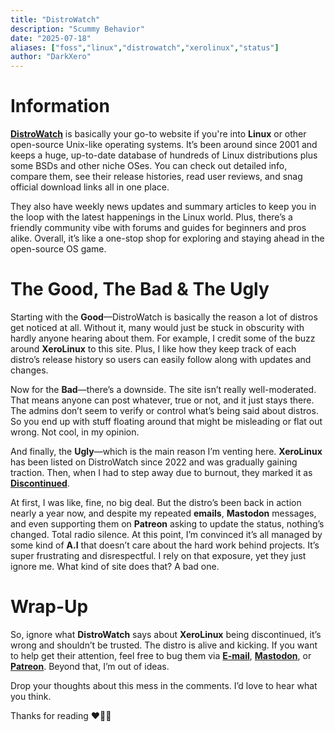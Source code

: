 ```yaml
---
title: "DistroWatch"
description: "Scummy Behavior"
date: "2025-07-18"
aliases: ["foss","linux","distrowatch","xerolinux","status"]
author: "DarkXero"
---
```


# Information

[**DistroWatch**](https://distrowatch.com/) is basically your go-to website if you're into **Linux** or other open-source Unix-like operating systems. It’s been around since 2001 and keeps a huge, up-to-date database of hundreds of Linux distributions plus some BSDs and other niche OSes. You can check out detailed info, compare them, see their release histories, read user reviews, and snag official download links all in one place. 

They also have weekly news updates and summary articles to keep you in the loop with the latest happenings in the Linux world. Plus, there’s a friendly community vibe with forums and guides for beginners and pros alike. Overall, it’s like a one-stop shop for exploring and staying ahead in the open-source OS game.

# The Good, The Bad & The Ugly

Starting with the **Good**—DistroWatch is basically the reason a lot of distros get noticed at all. Without it, many would just be stuck in obscurity with hardly anyone hearing about them. For example, I credit some of the buzz around **XeroLinux** to this site. Plus, I like how they keep track of each distro’s release history so users can easily follow along with updates and changes.

Now for the **Bad**—there’s a downside. The site isn’t really well-moderated. That means anyone can post whatever, true or not, and it just stays there. The admins don’t seem to verify or control what’s being said about distros. So you end up with stuff floating around that might be misleading or flat out wrong. Not cool, in my opinion.

And finally, the **Ugly**—which is the main reason I’m venting here. **XeroLinux** has been listed on DistroWatch since 2022 and was gradually gaining traction. Then, when I had to step away due to burnout, they marked it as [**Discontinued**](https://distrowatch.com/table.php?distribution=xero).

At first, I was like, fine, no big deal. But the distro’s been back in action nearly a year now, and despite my repeated **emails**, **Mastodon** messages, and even supporting them on **Patreon** asking to update the status, nothing’s changed. Total radio silence. At this point, I’m convinced it’s all managed by some kind of **A.I** that doesn’t care about the hard work behind projects. It’s super frustrating and disrespectful. I rely on that exposure, yet they just ignore me. What kind of site does that? A bad one.

# Wrap-Up

So, ignore what **DistroWatch** says about **XeroLinux** being discontinued, it’s wrong and shouldn’t be trusted. The distro is alive and kicking. If you want to help get their attention, feel free to bug them via [**E-mail**](distro@distrowatch.com), [**Mastodon**](https://mastodon.social/@DistroWatch), or [**Patreon**](https://www.patreon.com/distrowatch). Beyond that, I’m out of ideas.

Drop your thoughts about this mess in the comments. I’d love to hear what you think.

Thanks for reading ❤️‍🔥🙏
